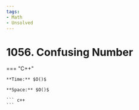 ```yaml
---
tags:
- Math
- Unsolved
---
```



# 1056. Confusing Number

=== "C++"

    **Time:** $O()$

    **Space:** $O()$

    ``` c++
    ```